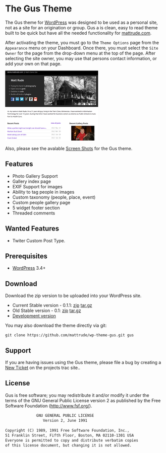 # The Gus Theme

The Gus theme for [WordPress](http://wordpress.org) was designed to be used as a personal site, not as a site for an origination or group.  Gus a is clean, easy to read theme built to be quick but have all the needed functionality for [mattrude.com](http://mattrude.com).

After activating the theme, you must go to the `Theme Options` page from the `Appearance` menu on your Dashboard.  Once there, you must select the `Site Owner` for the page from the drop-down menu at the top of the page.  After selecting the site owner, you may use that persons contact information, or add your own on that page.

![Screenshot](https://github.com/mattrude/wp-theme-gus/raw/master/screenshot.png)

Also, please see the avalable [Screen Shots](http://gh.mattrude.com/wp-theme-gus/screenshots) for the Gus theme.

## Features

* Photo Gallery Support
* Gallery index page
* EXIF Support for images
* Ability to tag people in images
* Custom taxonomy (people, place, event)
* Custom people gallery page
* 5 widget footer section
* Threaded comments

## Wanted Features

* Twiter Custom Post Type.

## Prerequisites

* [WordPress](http://wordpress.org) 3.4+

## Download
Download the zip version to be uploaded into your WordPress site.

* Current Stable version - 0.1.1: [zip](https://github.com/mattrude/wp-theme-gus/zipball/0.1.1) [tar.gz](https://github.com/mattrude/wp-theme-gus/tarball/0.1.1)
* Old Stable version - 0.1: [zip](https://github.com/mattrude/wp-theme-gus/zipball/0.1) [tar.gz](https://github.com/mattrude/wp-theme-gus/tarball/0.1)
* [Development version](https://github.com/mattrude/wp-theme-gus/zipball/master)

You may also download the theme directly via git:

    git clone https://github.com/mattrude/wp-theme-gus.git gus

## Support
If you are having issues using the Gus theme, please file a bug by creating a [New Ticket](http://trac.mattrude.com/gus/newticket) on the projects trac site..

## License
Gus is free software; you may redistribute it and/or modify it under the terms of the GNU General Public License version 2 as published by the Free Software Foundation (http://www.fsf.org/).

                  GNU GENERAL PUBLIC LICENSE
                     Version 2, June 1991
    
    Copyright (C) 1989, 1991 Free Software Foundation, Inc.,
    51 Franklin Street, Fifth Floor, Boston, MA 02110-1301 USA
    Everyone is permitted to copy and distribute verbatim copies
    of this license document, but changing it is not allowed.

